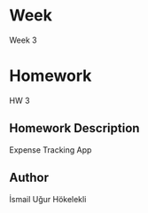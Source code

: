 # Week
Week 3

# Homework 
HW 3


## Homework Description

Expense Tracking App


## Author

İsmail Uğur Hökelekli
